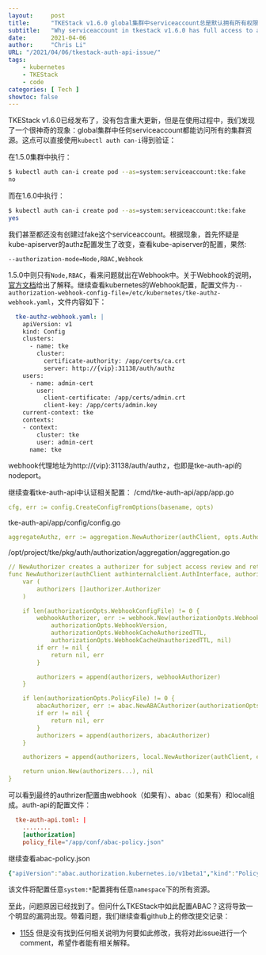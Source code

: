 ```yaml
---
layout:     post 
title:      "TKEStack v1.6.0 global集群中serviceaccount总是默认拥有所有权限"
subtitle:   "Why serviceaccount in tkestack v1.6.0 has full access to all resources by default?"
date:       2021-04-06
author:     "Chris Li"
URL: "/2021/04/06/tkestack-auth-api-issue/"
tags:
    - kubernetes
    - TKEStack
    - code
categories: [ Tech ]
showtoc: false
---
```


TKEStack v1.6.0已经发布了，没有包含重大更新，但是在使用过程中，我们发现了一个很神奇的现象：global集群中任何serviceaccount都能访问所有的集群资源。这点可以直接使用`kubectl auth can-i`得到验证：

在1.5.0集群中执行：
```bash
$ kubectl auth can-i create pod --as=system:serviceaccount:tke:fake
no
```
而在1.6.0中执行：
```bash
$ kubectl auth can-i create pod --as=system:serviceaccount:tke:fake
yes
```

我们甚至都还没有创建过fake这个serviceaccount。根据现象，首先怀疑是kube-apiserver的authz配置发生了改变，查看kube-apiserver的配置，果然:
```
--authorization-mode=Node,RBAC,Webhook
```
1.5.0中则只有`Node,RBAC`，看来问题就出在Webhook中。关于Webhook的说明，[官方文档](https://kubernetes.io/docs/reference/access-authn-authz/webhook/)给出了解释。继续查看kubernetes的Webhook配置，配置文件为`--authorization-webhook-config-file=/etc/kubernetes/tke-authz-webhook.yaml`，文件内容如下：
```yaml
  tke-authz-webhook.yaml: |
    apiVersion: v1
    kind: Config
    clusters:
      - name: tke
        cluster:
          certificate-authority: /app/certs/ca.crt
          server: http://{vip}:31138/auth/authz
    users:
      - name: admin-cert
        user:
          client-certificate: /app/certs/admin.crt
          client-key: /app/certs/admin.key
    current-context: tke
    contexts:
    - context:
        cluster: tke
        user: admin-cert
      name: tke
```
webhook代理地址为http://{vip}:31138/auth/authz，也即是tke-auth-api的nodeport。

继续查看tke-auth-api中认证相关配置：
/cmd/tke-auth-api/app/app.go
```yaml
cfg, err := config.CreateConfigFromOptions(basename, opts)
```
tke-auth-api/app/config/config.go
```yaml
aggregateAuthz, err := aggregation.NewAuthorizer(authClient, opts.Authorization, opts.Auth, enforcer, opts.Authentication.PrivilegedUsername)
```
/opt/project/tke/pkg/auth/authorization/aggregation/aggregation.go
```yaml
// NewAuthorizer creates a authorizer for subject access review and returns it.
func NewAuthorizer(authClient authinternalclient.AuthInterface, authorizationOpts *options.AuthorizationOptions, authOpts *options.AuthOptions, enforcer *casbin.SyncedEnforcer, privilegedUsername string) (authorizer.Authorizer, error) {
	var (
		authorizers []authorizer.Authorizer
	)

	if len(authorizationOpts.WebhookConfigFile) != 0 {
		webhookAuthorizer, err := webhook.New(authorizationOpts.WebhookConfigFile,
			authorizationOpts.WebhookVersion,
			authorizationOpts.WebhookCacheAuthorizedTTL,
			authorizationOpts.WebhookCacheUnauthorizedTTL, nil)
		if err != nil {
			return nil, err
		}

		authorizers = append(authorizers, webhookAuthorizer)
	}

	if len(authorizationOpts.PolicyFile) != 0 {
		abacAuthorizer, err := abac.NewABACAuthorizer(authorizationOpts.PolicyFile)
		if err != nil {
			return nil, err
		}
		authorizers = append(authorizers, abacAuthorizer)
	}

	authorizers = append(authorizers, local.NewAuthorizer(authClient, enforcer, privilegedUsername))

	return union.New(authorizers...), nil
}

```
可以看到最终的authrizer配置由webhook（如果有）、abac（如果有）和local组成。auth-api的配置文件：
```toml
  tke-auth-api.toml: |
    ........
    [authorization]
    policy_file="/app/conf/abac-policy.json"
```
继续查看abac-policy.json
```yaml
{"apiVersion":"abac.authorization.kubernetes.io/v1beta1","kind":"Policy","spec":{"user":"system:*","namespace":"*", "resource":"*","apiGroup":"*", "group": "*", "nonResourcePath":"*"}}
```
该文件将配置任意`system:*`配置拥有任意`namespace`下的所有资源。

至此，问题原因已经找到了。但问什么TKEStack中如此配置ABAC？这将导致一个明显的漏洞出现。带着问题，我们继续查看github上的修改提交记录：
* [1155](https://github.com/tkestack/tke/pull/1155)
但是没有找到任何相关说明为何要如此修改，我将对此issue进行一个comment，希望作者能有相关解释。
